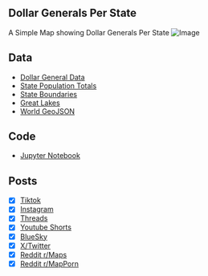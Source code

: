 ## Dollar Generals Per State
A Simple Map showing Dollar Generals Per State
![Image](https://drive.google.com/uc?export=view&id=1QaTuu8-0JoUYN_nldknEEF8cTc-_PUor)

## Data
* [Dollar General Data](https://www.dollargeneral.com/store-directory/)
* [State Population Totals](https://www.census.gov/data/tables/time-series/demo/popest/2020s-state-total.html)
* [State Boundaries](https://www.census.gov/geographies/mapping-files/time-series/geo/carto-boundary-file.html)
* [Great Lakes](https://usicecenter.gov/Products/GreatLakesData)
* [World GeoJSON](https://public.opendatasoft.com/explore/dataset/world-administrative-boundaries/export/?flg=en-us)

## Code
* [Jupyter Notebook](FormatData.ipynb)

## Posts
- [x] [Tiktok](https://www.tiktok.com/@vinemapper/video/7449201601782385966)
- [x] [Instagram](https://www.instagram.com/p/DEFuWtkRfkI/)
- [x] [Threads](https://www.threads.net/@vinemapper/post/DEFuXQPR9p6)
- [x] [Youtube Shorts](https://youtube.com/shorts/QVHDtiMrcnE)
- [x] [BlueSky](https://bsky.app/profile/vinemapper.bsky.social/post/3lechh75ln222)
- [x] [X/Twitter](https://x.com/VineMapper/status/1872687994555253235)
- [x] [Reddit r/Maps](https://www.reddit.com/r/Maps/comments/1hnjaal/dollar_generals_per_state/)
- [x] [Reddit r/MapPorn](https://www.reddit.com/r/MapPorn/comments/1hnj9qm/dollar_generals_per_state/)
